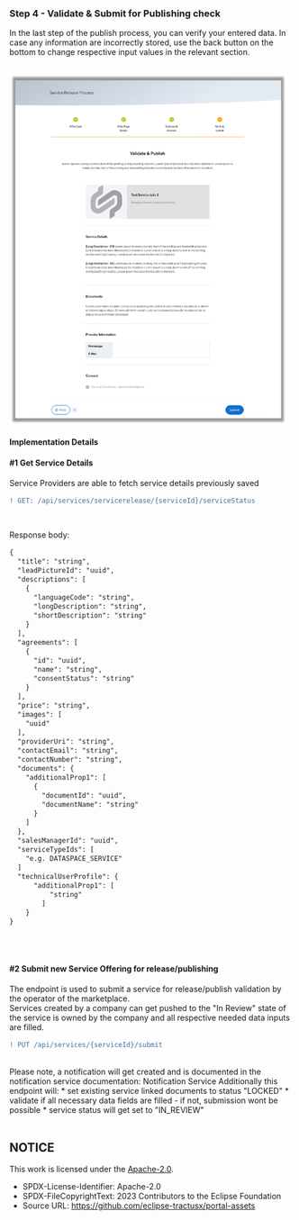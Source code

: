 ### Step 4 - Validate & Submit for Publishing check

In the last step of the publish process, you can verify your entered data.
In case any information are incorrectly stored, use the back button on the bottom to change respective input values in the relevant section.

<br>

<img width="493" alt="image" src="https://raw.githubusercontent.com/eclipse-tractusx/portal-assets/main/docs/static/service-creation-verify-submit.png">

#### Implementation Details

#### #1 Get Service Details

Service Providers are able to fetch service details previously saved
<br>

```diff
! GET: /api/services/servicerelease/{serviceId}/serviceStatus
```

<br>

Response body:
<br>

    {
      "title": "string",
      "leadPictureId": "uuid",
      "descriptions": [
        {
          "languageCode": "string",
          "longDescription": "string",
          "shortDescription": "string"
        }
      ],
      "agreements": [
        {
          "id": "uuid",
          "name": "string",
          "consentStatus": "string"
        }
      ],
      "price": "string",
      "images": [
        "uuid"
      ],
      "providerUri": "string",
      "contactEmail": "string",
      "contactNumber": "string",
      "documents": {
        "additionalProp1": [
          {
            "documentId": "uuid",
            "documentName": "string"
          }
        ]
      },
      "salesManagerId": "uuid",
      "serviceTypeIds": [
        "e.g. DATASPACE_SERVICE"
      ]
      "technicalUserProfile": {
          "additionalProp1": [
              "string"
            ]
        }
    }

<br>
<br>

#### #2 Submit new Service Offering for release/publishing

The endpoint is used to submit a service for release/publish validation by the operator of the marketplace.  
Services created by a company can get pushed to the "In Review" state of the service is owned by the company and all respective needed data inputs are filled.
<br>

```diff
! PUT /api/services/{serviceId}/submit
```

<br>
Please note, a notification will get created and is documented in the notification service documentation: Notification Service
Additionally this endpoint will:
* set existing service linked documents to status "LOCKED"
* validate if all necessary data fields are filled - if not, submission wont be possible
* service status will get set to "IN_REVIEW"

<br>
<br>

## NOTICE

This work is licensed under the [Apache-2.0](https://www.apache.org/licenses/LICENSE-2.0).

- SPDX-License-Identifier: Apache-2.0
- SPDX-FileCopyrightText: 2023 Contributors to the Eclipse Foundation
- Source URL: https://github.com/eclipse-tractusx/portal-assets

